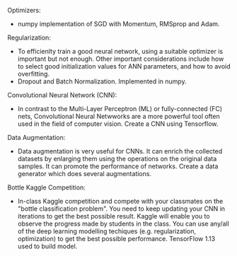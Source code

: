 Optimizers: 
- numpy implementation of SGD with Momentum, RMSprop and Adam.

Regularization:
- To efficienlty train a good neural network, using a suitable optimizer is important but not enough. Other important considerations include how to select good initialization values for ANN parameters, and how to avoid overfitting. 
- Dropout and Batch Normalization. Implemented in numpy.

Convolutional Neural Network (CNN):
- In contrast to the Multi-Layer Perceptron (ML) or fully-connected (FC) nets, Convolutional Neural Netwworks are a more powerful tool often used in the field of computer vision. Create a CNN using Tensorflow.

Data Augmentation:
- Data augmentation is very useful for CNNs. It can enrich the collected datasets by enlarging them using the operations on the original data samples. It can promote the performance of networks. Create a data generator which does several augmentations.

Bottle Kaggle Competition:
- In-class Kaggle competition and compete with your classmates on the "bottle classification problem". You need to keep updating your CNN in iterations to get the best possible result. Kaggle will enable you to observe the progress made by students in the class. You can use any/all of the deep learning modelling techiques (e.g. regularization, optimization) to get the best possible performance. TensorFlow 1.13 used to build model.

